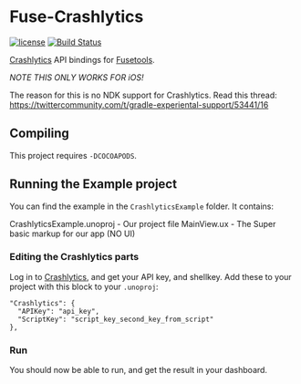 # Fuse-Crashlytics
[![license](https://img.shields.io/github/license/bolav/fuse-crashlytics.svg?maxAge=2592000)](https://github.com/bolav/fuse-flurry/blob/master/LICENSE)
[![Build Status](https://travis-ci.org/bolav/fuse-flurry.svg?branch=master)](https://travis-ci.org/bolav/fuse-flurry)

[Crashlytics](http://try.crashlytics.com/) API bindings for [Fusetools](http://www.fusetools.com).

*NOTE THIS ONLY WORKS FOR iOS!*

The reason for this is no NDK support for Crashlytics. Read this thread: https://twittercommunity.com/t/gradle-experiental-support/53441/16

## Compiling

This project requires `-DCOCOAPODS`.

## Running the Example project

You can find the example in the `CrashlyticsExample` folder. It contains:

CrashlyticsExample.unoproj - Our project file
MainView.ux - The Super basic markup for our app (NO UI)

### Editing the Crashlytics parts

Log in to [Crashlytics](https://fabric.io/kits/ios/crashlytics/install), and get your API key, and shellkey. Add these to your project with this block to your `.unoproj`:

    "Crashlytics": {
      "APIKey": "api_key",
      "ScriptKey": "script_key_second_key_from_script"
    },



### Run

You should now be able to run, and get the result in your dashboard.
